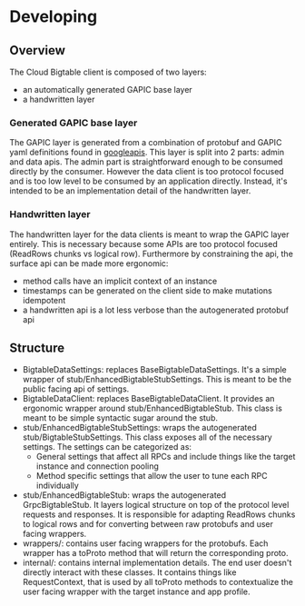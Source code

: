 # Developing

## Overview

The Cloud Bigtable client is composed of two layers:

* an automatically generated GAPIC base layer
* a handwritten layer


### Generated GAPIC base layer

The GAPIC layer is generated from a combination of protobuf and GAPIC yaml definitions found in 
[googleapis](https://github.com/googleapis/googleapis/tree/master/google/bigtable). This layer is 
split into 2 parts: admin and data apis. The admin part is straightforward enough to be consumed 
directly by the consumer. However the data client is too protocol focused and is too low level to 
be consumed by an application directly. Instead, it's intended to be an implementation detail of the
handwritten layer.


### Handwritten layer

The handwritten layer for the data clients is meant to wrap the GAPIC layer entirely. This is 
necessary because some APIs are too protocol focused (ReadRows chunks vs logical row). Furthermore
by constraining the api, the surface api can be made more ergonomic:

* method calls have an implicit context of an instance
* timestamps can be generated on the client side to make mutations idempotent
* a handwritten api is a lot less verbose than the autogenerated protobuf api


## Structure

* BigtableDataSettings: replaces BaseBigtableDataSettings. It's a simple wrapper of 
  stub/EnhancedBigtableStubSettings. This is meant to be the public facing api of settings.
* BigtableDataClient: replaces BaseBigtableDataClient. It provides an ergonomic wrapper around
  stub/EnhancedBigtableStub. This class is meant to be simple syntactic sugar around the stub.  
* stub/EnhancedBigtableStubSettings: wraps the autogenerated stub/BigtableStubSettings. This class 
  exposes all of the necessary settings. The settings can be categorized as:
  * General settings that affect all RPCs and include things like the target instance and connection 
    pooling
  * Method specific settings that allow the user to tune each RPC individually
* stub/EnhancedBigtableStub: wraps the autogenerated GrpcBigtableStub. It layers logical structure 
  on top of the protocol level requests and responses. It is responsible for adapting ReadRows
  chunks to logical rows and for converting between raw protobufs and user facing wrappers.
* wrappers/: contains user facing wrappers for the protobufs. Each wrapper has a toProto method
  that will return the corresponding proto.
* internal/: contains internal implementation details. The end user doesn't directly interact with
  these classes. It contains things like RequestContext, that is used by all toProto methods to
  contextualize the user facing wrapper with the target instance and app profile.
